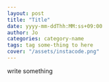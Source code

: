 ```yaml
---
layout: post
title: "Title"
date: yyyy-mm-ddThh:MM:ss+09:00
author: Jo
categories: category-name
tags: tag some-thing to here
cover: "/assets/instacode.png"
---
```




write something

